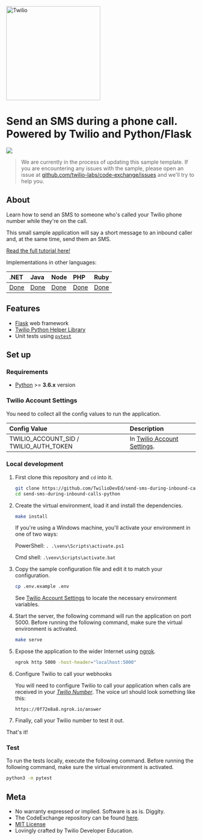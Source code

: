 <a href="https://www.twilio.com">
  <img src="https://static0.twilio.com/marketing/bundles/marketing/img/logos/wordmark-red.svg" alt="Twilio" width="250" />
</a>

# Send an SMS during a phone call. Powered by Twilio and Python/Flask

![](https://github.com/TwilioDevEd/send-sms-during-inbound-calls-python/workflows/Flask/badge.svg)

> We are currently in the process of updating this sample template. If you are encountering any issues with the sample, please open an issue at [github.com/twilio-labs/code-exchange/issues](https://github.com/twilio-labs/code-exchange/issues) and we'll try to help you.

## About

Learn how to send an SMS to someone who's called your Twilio phone number while they're on the call.

This small sample application will say a short message to an inbound caller and, at the same time, send them an SMS.

[Read the full tutorial here!](https://www.twilio.com/docs/sms/tutorials/send-sms-during-phone-call-python)

Implementations in other languages:

| .NET | Java | Node | PHP | Ruby |
| :--- | :--- | :----- | :-- | :--- |
| [Done](https://github.com/TwilioDevEd/send-sms-during-inbound-calls-csharp)  | [Done](https://github.com/TwilioDevEd/send-sms-during-inbound-calls-java)  | [Done](https://github.com/TwilioDevEd/send-sms-during-inbound-calls-node)  | [Done](https://github.com/TwilioDevEd/send-sms-during-inbound-calls-php) | [Done](https://github.com/TwilioDevEd/send-sms-during-inbound-calls-ruby) |

## Features
- [Flask](http://flask.pocoo.org/) web framework
- [Twilio Python Helper Library](https://www.twilio.com/docs/libraries/python)
- Unit tests using [`pytest`](https://docs.pytest.org/en/latest/)

## Set up

### Requirements

- [Python](https://www.python.org/) >= **3.6.x** version

### Twilio Account Settings

You need to collect all the config values to run the application.

| Config Value  | Description |
| :-------------  |:------------- |
TWILIO_ACCOUNT_SID / TWILIO_AUTH_TOKEN | In [Twilio Account Settings](https://www.twilio.com/console).

### Local development

1. First clone this repository and `cd` into it.

   ```bash
   git clone https://github.com/TwilioDevEd/send-sms-during-inbound-calls-python.git
   cd send-sms-during-inbound-calls-python
   ```

2. Create the virtual environment, load it and install the dependencies.

   ```bash
   make install
   ```

   If you're using a Windows machine, you'll activate your environment in one of two ways:
   
   PowerShell: `. .\venv\Scripts\activate.ps1`
   
   Cmd shell: `.\venv\Scripts\activate.bat`

3. Copy the sample configuration file and edit it to match your configuration.

   ```bash
   cp .env.example .env
   ```

   See [Twilio Account Settings](#twilio-account-settings) to locate the necessary environment variables.

4. Start the server, the following command will run the application on port 5000. Before running the following command, make sure the virtual environment is activated.

   ```bash
   make serve
   ```

6. Expose the application to the wider Internet using [ngrok](https://ngrok.com/).

    ```bash
    ngrok http 5000 -host-header="localhost:5000"
    ```

7. Configure Twilio to call your webhooks

   You will need to configure Twilio to call your application when calls are
   received in your [*Twilio Number*](https://www.twilio.com/console/phone-numbers/incoming).
   The voice url should look something like this:

   ```
   https://0f72e8a8.ngrok.io/answer
   ```

8. Finally, call your Twilio number to test it out.

That's it!

### Test

To run the tests locally, execute the following command. Before running the following command, make sure the virtual environment is activated.

```bash
python3 -m pytest
```

## Meta

* No warranty expressed or implied. Software is as is. Diggity.
* The CodeExchange repository can be found [here](https://github.com/twilio-labs/code-exchange/).
* [MIT License](http://www.opensource.org/licenses/mit-license.html)
* Lovingly crafted by Twilio Developer Education.


